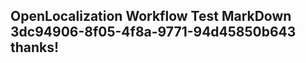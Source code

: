 <properties
ms.topic="hero-topic"
ms.test1="hero-topic"
ms.test2="test"/>


## OpenLocalization Workflow Test MarkDown 3dc94906-8f05-4f8a-9771-94d45850b643 thanks!



<!--HONumber=Jul16_HO5-->


